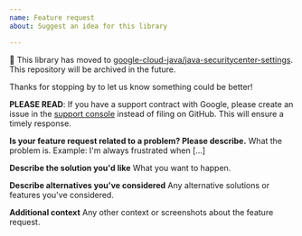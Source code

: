 ```yaml
---
name: Feature request
about: Suggest an idea for this library

---
```


:bus: This library has moved to
[google-cloud-java/java-securitycenter-settings](
https://github.com/googleapis/google-cloud-java/tree/main/java-securitycenter-settings).
This repository will be archived in the future.

Thanks for stopping by to let us know something could be better!

**PLEASE READ**: If you have a support contract with Google, please create an issue in the [support console](https://cloud.google.com/support/) instead of filing on GitHub. This will ensure a timely response.

**Is your feature request related to a problem? Please describe.**
What the problem is. Example: I'm always frustrated when [...]

**Describe the solution you'd like**
What you want to happen.

**Describe alternatives you've considered**
Any alternative solutions or features you've considered.

**Additional context**
Any other context or screenshots about the feature request.
